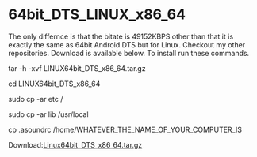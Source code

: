 # 64bit_DTS_LINUX_x86_64
The only differnce is that the bitate is 49152KBPS other than that it is exactly the same as 64bit Android DTS but for Linux. Checkout my other repositories. Download is available below. To install run these commands.

tar -h -xvf LINUX64bit_DTS_x86_64.tar.gz

cd LINUX64bit_DTS_x86_64

sudo cp -ar etc /

sudo cp -ar lib /usr/local

cp .asoundrc /home/WHATEVER_THE_NAME_OF_YOUR_COMPUTER_IS

Download:[Linux64bit_DTS_x86_64.tar.gz](https://github.com/toshiba6012/64bit_DTS_LINUX_x86_64/files/8354868/Linux64bit_DTS_x86_64.tar.gz)



